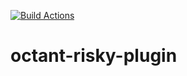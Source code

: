 [![Build Actions][build-action-img]][build-action]

# octant-risky-plugin

[build-action-img]: https://github.com/danielpacak/octant-risky-plugin/workflows/build/badge.svg
[build-action]: https://github.com/danielpacak/octant-risky-plugin/actions
